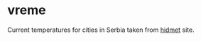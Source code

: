 # vreme
Current temperatures for cities in Serbia taken from [hidmet](http://www.hidmet.gov.rs/latin/osmotreni/index.php) site.
